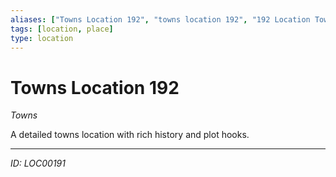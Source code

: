 ```yaml
---
aliases: ["Towns Location 192", "towns location 192", "192 Location Towns"]
tags: [location, place]
type: location
---
```


# Towns Location 192

*Towns*

A detailed towns location with rich history and plot hooks.

---
*ID: LOC00191*